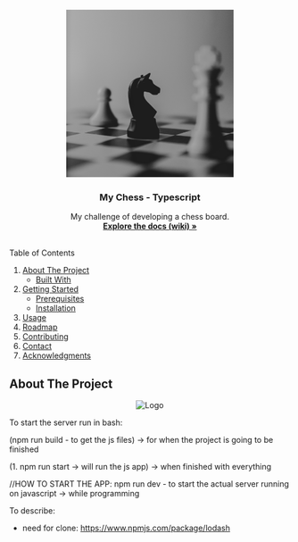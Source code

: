 <!-- PROJECT LOGO -->

<br />
<div align="center">
  <!-- <a href="https://github.com/github_username/repo_name"> -->
    <img src="auxiliaries/readMe-pic.jpg" alt="Logo" width="300" height="300">
  <!-- </a> -->

<h3 align="center">My Chess - Typescript</h3>

  <p align="center">
    My challenge of developing a chess board.
    <br />
    <a href="https://github.com/valioprea/myChess-Typescript/wiki"><strong>Explore the docs (wiki) »</strong></a>
    <br />
    <br />
    <!-- <a href="https://github.com/github_username/repo_name">View Demo</a>
    ·
    <a href="https://github.com/github_username/repo_name/issues">Report Bug</a>
    ·
    <a href="https://github.com/github_username/repo_name/issues">Request Feature</a> -->
  </p>
</div>

<!-- TABLE OF CONTENTS -->
  <summary>Table of Contents</summary>
  <ol>
    <li>
      <a href="#about-the-project">About The Project</a>
      <ul>
        <li><a href="#built-with">Built With</a></li>
      </ul>
    </li>
    <li>
      <a href="#getting-started">Getting Started</a>
      <ul>
        <li><a href="#prerequisites">Prerequisites</a></li>
        <li><a href="#installation">Installation</a></li>
      </ul>
    </li>
    <li><a href="#usage">Usage</a></li>
    <li><a href="#roadmap">Roadmap</a></li>
    <li><a href="#contributing">Contributing</a></li>
<!--     <li><a href="#license">License</a></li> -->
    <li><a href="#contact">Contact</a></li>
    <li><a href="#acknowledgments">Acknowledgments</a></li>
  </ol>

<!-- About the project -->
## About The Project
<div align="center">
  <!-- <a href="https://github.com/github_username/repo_name"> -->
    <img src="auxiliaries/myBoard.jpg" alt="Logo" width="300" height="300">
  <!-- </a> -->
</div>






To start the server run in bash:

(npm run build - to get the js files) -> for when the project is going to be finished

(1. npm run start -> will run the js app) -> when finished with everything


//HOW TO START THE APP:
npm run dev - to start the actual server running on javascript -> while programming


To describe:
- need for clone: 
https://www.npmjs.com/package/lodash
